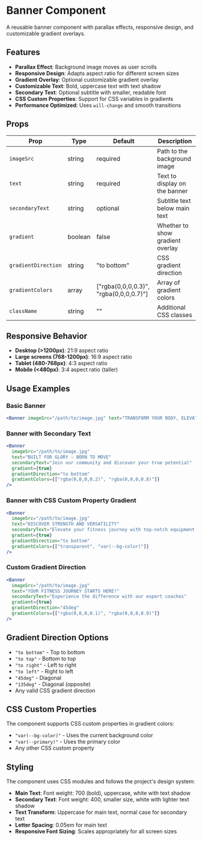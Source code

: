 # Banner Component

A reusable banner component with parallax effects, responsive design, and customizable gradient overlays.

## Features

- **Parallax Effect**: Background image moves as user scrolls
- **Responsive Design**: Adapts aspect ratio for different screen sizes
- **Gradient Overlay**: Optional customizable gradient overlay
- **Customizable Text**: Bold, uppercase text with text shadow
- **Secondary Text**: Optional subtitle with smaller, readable font
- **CSS Custom Properties**: Support for CSS variables in gradients
- **Performance Optimized**: Uses `will-change` and smooth transitions

## Props

| Prop                | Type    | Default                                | Description                      |
| ------------------- | ------- | -------------------------------------- | -------------------------------- |
| `imageSrc`          | string  | required                               | Path to the background image     |
| `text`              | string  | required                               | Text to display on the banner    |
| `secondaryText`     | string  | optional                               | Subtitle text below main text    |
| `gradient`          | boolean | false                                  | Whether to show gradient overlay |
| `gradientDirection` | string  | "to bottom"                            | CSS gradient direction           |
| `gradientColors`    | array   | ["rgba(0,0,0,0.3)", "rgba(0,0,0,0.7)"] | Array of gradient colors         |
| `className`         | string  | ""                                     | Additional CSS classes           |

## Responsive Behavior

- **Desktop (>1200px)**: 21:9 aspect ratio
- **Large screens (768-1200px)**: 16:9 aspect ratio
- **Tablet (480-768px)**: 4:3 aspect ratio
- **Mobile (<480px)**: 3:4 aspect ratio (taller)

## Usage Examples

### Basic Banner

```jsx
<Banner imageSrc="/path/to/image.jpg" text="TRANSFORM YOUR BODY, ELEVATE YOUR LIFE" />
```

### Banner with Secondary Text

```jsx
<Banner
  imageSrc="/path/to/image.jpg"
  text="BUILT FOR GLORY — BORN TO MOVE"
  secondaryText="Join our community and discover your true potential"
  gradient={true}
  gradientDirection="to bottom"
  gradientColors={["rgba(0,0,0,0.2)", "rgba(0,0,0,0.8)"]}
/>
```

### Banner with CSS Custom Property Gradient

```jsx
<Banner
  imageSrc="/path/to/image.jpg"
  text="DISCOVER STRENGTH AND VERSATILITY"
  secondaryText="Elevate your fitness journey with top-notch equipment and expert guidance"
  gradient={true}
  gradientDirection="to bottom"
  gradientColors={["transparent", "var(--bg-color)"]}
/>
```

### Custom Gradient Direction

```jsx
<Banner
  imageSrc="/path/to/image.jpg"
  text="YOUR FITNESS JOURNEY STARTS HERE!"
  secondaryText="Experience the difference with our expert coaches"
  gradient={true}
  gradientDirection="45deg"
  gradientColors={["rgba(0,0,0,0.1)", "rgba(0,0,0,0.9)"]}
/>
```

## Gradient Direction Options

- `"to bottom"` - Top to bottom
- `"to top"` - Bottom to top
- `"to right"` - Left to right
- `"to left"` - Right to left
- `"45deg"` - Diagonal
- `"135deg"` - Diagonal (opposite)
- Any valid CSS gradient direction

## CSS Custom Properties

The component supports CSS custom properties in gradient colors:

- `"var(--bg-color)"` - Uses the current background color
- `"var(--primary)"` - Uses the primary color
- Any other CSS custom property

## Styling

The component uses CSS modules and follows the project's design system:

- **Main Text**: Font weight: 700 (bold), uppercase, white with text shadow
- **Secondary Text**: Font weight: 400, smaller size, white with lighter text shadow
- **Text Transform**: Uppercase for main text, normal case for secondary text
- **Letter Spacing**: 0.05em for main text
- **Responsive Font Sizing**: Scales appropriately for all screen sizes
